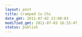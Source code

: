 ```yaml
---
layout: post
title: Cramped Cu Chi
date_gmt: 2011-07-02 13:00:03
modified_gmt: 2011-07-03 16:33:47
status: publish
---
```



